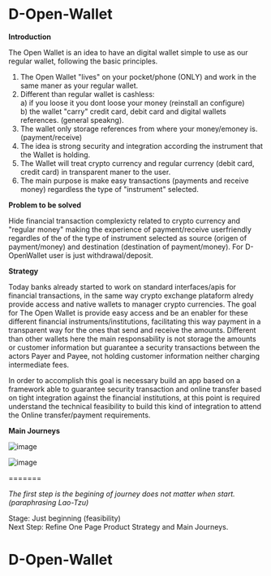 
# D-Open-Wallet

**Introduction**

The Open Wallet is an idea to have an digital wallet simple to use as our regular wallet, following the basic principles.
1) The Open Wallet "lives" on your pocket/phone (ONLY) and work in the same maner as your regular wallet. 
2) Different than regular wallet is cashless:   
  a) if you loose it you dont loose your money (reinstall an configure)  
  b) the wallet "carry" credit card, debit card and digital wallets references. (general speakng).  
4) The wallet only storage references from where your money/emoney is. (payment/receive)
5) The idea is strong security and integration according the instrument that the Wallet is holding.
6) The Wallet will treat crypto currency and regular currency (debit card, credit card) in transparent maner to the user. 
7) The main purpose is make easy transactions (payments and receive money) regardless the type of "instrument" selected.

**Problem to be solved**

Hide financial transaction complexicty related to crypto currency and "regular money"
making the experience of payment/receive userfriendly regardles of the of the type of instrument selected as source 
(origen of payment/money) and destination (destination of payment/money). For D-OpenWallet user is just withdrawal/deposit.


**Strategy**

Today banks already started to work on standard interfaces/apis for financial transactions, in the same way crypto exchange plataform alredy provide access and native wallets to manager crypto currencies. The goal for The Open Wallet is provide easy access and be an enabler for these different financial instruments/institutions, facilitating this way payment in a transparent way for the ones that send and receive the amounts. Different than other wallets here the main responsability is not storage the amounts or customer information but guarantee a security transactions between the actors Payer and Payee, not holding customer information neither charging intermediate fees. 

In order to accomplish this goal is necessary build an app based on a framework able to guarantee security transaction and online transfer based on tight integration against the financial institutions, at this point is required understand the technical feasibility to build this kind of integration to attend the Online transfer/payment requirements. 

**Main Journeys**

![image](https://user-images.githubusercontent.com/83887192/119678781-cee68c00-be0d-11eb-8e6f-a514d3c41383.png)

![image](https://user-images.githubusercontent.com/83887192/119678947-f9384980-be0d-11eb-85c7-10884f135ee9.png)





=======

*The first step is the begining of journey does not matter when start. (paraphrasing Lao-Tzu)*

Stage: Just beginning (feasibility)  
Next Step: Refine One Page Product Strategy and Main Journeys.

# D-Open-Wallet
